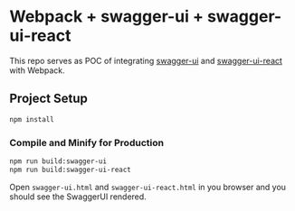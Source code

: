# Webpack + swagger-ui + swagger-ui-react

This repo serves as POC of integrating [swagger-ui](https://www.npmjs.com/package/swagger-ui) and [swagger-ui-react](https://www.npmjs.com/package/swagger-ui-react) with Webpack.

## Project Setup

```sh
npm install
```

### Compile and Minify for Production

```sh
npm run build:swagger-ui
npm run build:swagger-ui-react
```

Open `swagger-ui.html` and `swagger-ui-react.html` in you browser and 
you should see the SwaggerUI rendered.
